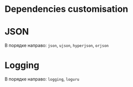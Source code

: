 # Dependencies customisation

# JSON

В порядке направо: `json`, `ujson`, `hyperjson`, `orjson`

# Logging

В порядке направо: `logging`, `loguru`